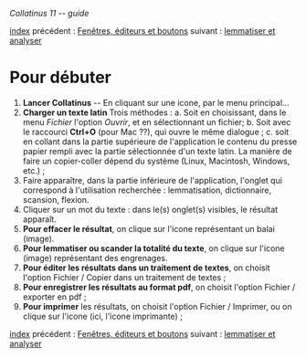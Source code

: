 *Collatinus 11 -- guide*

[index](index.html) précédent : [Fenêtres, éditeurs et boutons](anatomie.html) suivant : [lemmatiser et analyser](lemmatiser.html) 

Pour débuter
============

1. **Lancer Collatinus** -- En cliquant sur une icone,
  par le menu principal...
1. **Charger un texte latin** Trois méthodes :
   a. Soit en choisissant, dans le menu _Fichier_
     l'option _Ouvrir_, et en sélectionnant un fichier;
   b. Soit avec le raccourci **Ctrl+O** (pour Mac ??),
     qui ouvre le même dialogue ;
   c. soit en collant dans la partie supérieure de
     l'application le contenu du presse papier rempli
     avec la partie sélectionnée d'un texte latin. La
     manière de faire un copier-coller dépend du
     système (Linux, Macintosh, Windows, etc.) ;
1. Faire apparaître, dans la partie inférieure de
  l'application, l'onglet qui correspond à
  l'utilisation recherchée : lemmatisation,
  dictionnaire, scansion, flexion.
1. Cliquer sur un mot du texte : dans le(s) onglet(s)
  visibles, le résultat apparaît.
1. **Pour effacer le résultat**, on clique sur l'icone
  représentant un balai (image).
1. **Pour lemmatiser ou scander la totalité du texte**, on
  clique sur l'icone (image) représentant des
  engrenages.
1. **Pour éditer les résultats dans un traitement de
  textes**, on choisit l'option Fichier / Copier dans
  un traitement de textes ; 
1. **Pour enregistrer les résultats au format pdf**, on
  choisit l'option Fichier / exporter en pdf ;
1. **Pour imprimer** les résultats, on choisit l'option
  Fichier / Imprimer, ou on clique sur l'icone (ici,
  l'icone imprimante) ;

[index](index.html) précédent : [Fenêtres, éditeurs et boutons](anatomie.html) suivant : [lemmatiser et analyser](lemmatiser.html) 

